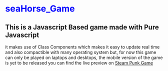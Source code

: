 # <h1 style="color:blue;">seaHorse_Game</h1>
<h2>This is a Javascript Based game made with Pure Javascript</h2>
it makes use of Class Components which makes it easy to update real time and also compactible with many operating system
but, for now this game can only be played on laptops and desktops, the mobile version of the game is yet to be released
you can find the live preview on <a href="">Steam Punk Game</a>
